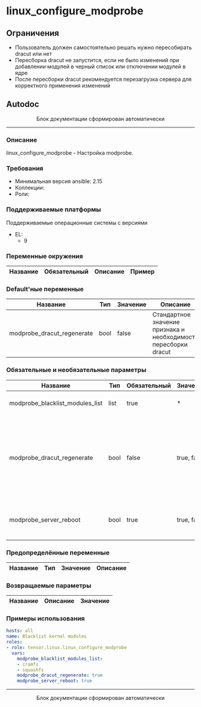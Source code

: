 linux_configure_modprobe
=========

## Ограничения

- Пользователь должен самостоятельно решать нужно пересобирать dracut или нет
- Пересборка dracut не запустится, если не было изменений при добавлении модулей в черный список или отключении модулей в ядре
- После пересборки dracut рекомендуется перезагрузка сервера для корректного применения изменений

## Autodoc

<p style="text-align: center;">Блок документации сформирован автоматически</p>

---

### Описание

linux_configure_modprobe - Настройка modprobe.

### Требования

- Минимальная версия ansible: 2.15
- Коллекции:
- Роли:

### Поддерживаемые платформы

Поддерживаемые операционные системы с версиями

- EL:
  - 9

### Переменные окружения

| Название         | Обязательный             | Описание         | Пример       |
| ------------------------ | ------------------------------------ | ------------------------ | ------------------ |

### Default'ные переменные

| Название                   | Тип    | Значение         | Описание                                                                                                              |
| ---------------------------------- | --------- | ------------------------ | ----------------------------------------------------------------------------------------------------------------------------- |
| modprobe_dracut_regenerate | bool   | false            | Стандартное значение признака н<br>необходимости пересборки dracut                                                    |

### Обязательные и необязательные параметры

| Название                        | Тип    | Обязательный             | Значение         | Описание                                                                                                                                                                                      |
| --------------------------------------- | --------- | ------------------------------------ | ------------------------ | ----------------------------------------------------------------------------------------------------------------------------------------------------------------------------------------------------- |
| modprobe_blacklist_modules_list | list   | true                     | *                | Список модулей для отключения                                                                                                                                                                 |
| modprobe_dracut_regenerate      | bool   | false                    | true, false      | Признак необходимости пересборки initramfs. Указывается true, если удаляется модуль, являющийся частью initramfs.                                                                             |
| modprobe_server_reboot          | bool   | true                     | true, false      | Признак необходимости перезагрузки сервера ролью.                                                                                                                                             |

### Предопределённые переменные

| Название         | Тип    | Значение         | Описание         |
| ------------------------ | --------- | ------------------------ | ------------------------ |


### Возвращаемые параметры
| Название         | Описание         | Значение         |
| ------------------------ | ------------------------ | ------------------------ |


### Примеры использования

```yaml
hosts: all
name: Blacklist kernel modules
roles:
- role: tensor.linux.linux_configure_modprobe
  vars:
    modprobe_blacklist_modules_list:
    - cramfs
    - squashfs
    modprobe_dracut_regenerate: true
    modprobe_server_reboot: true
```


---
<p style="text-align: center;">Блок документации сформирован автоматически</p>
